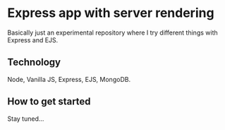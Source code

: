 # Express app with server rendering

Basically just an experimental repository where I try different things with Express and EJS.

## Technology

Node, Vanilla JS, Express, EJS, MongoDB.

## How to get started

Stay tuned...